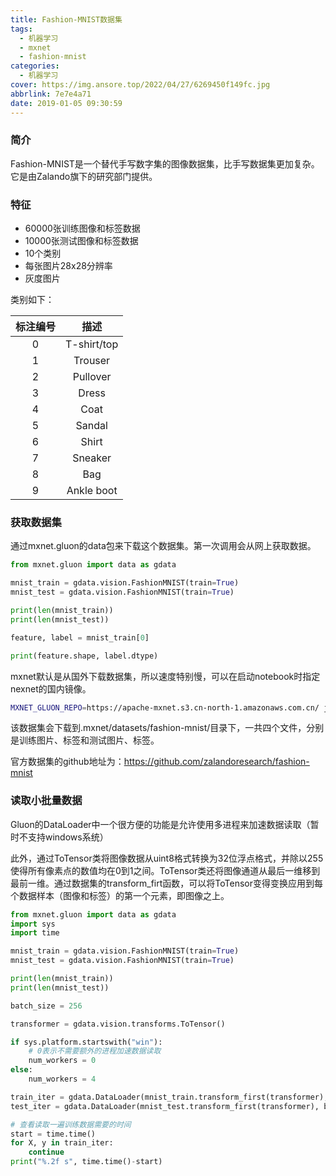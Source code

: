 ```yaml
---
title: Fashion-MNIST数据集
tags:
  - 机器学习
  - mxnet
  - fashion-mnist
categories:
  - 机器学习
cover: https://img.ansore.top/2022/04/27/6269450f149fc.jpg
abbrlink: 7e7e4a71
date: 2019-01-05 09:30:59
---
```


### 简介

Fashion-MNIST是一个替代手写数字集的图像数据集，比手写数据集更加复杂。它是由Zalando旗下的研究部门提供。

### 特征

- 60000张训练图像和标签数据
- 10000张测试图像和标签数据
- 10个类别
- 每张图片28x28分辨率
- 灰度图片

类别如下：

| 标注编号 |    描述     |
| :------: | :---------: |
|    0     | T-shirt/top |
|    1     |   Trouser   |
|    2     |  Pullover   |
|    3     |    Dress    |
|    4     |    Coat     |
|    5     |   Sandal    |
|    6     |    Shirt    |
|    7     |   Sneaker   |
|    8     |     Bag     |
|    9     | Ankle boot  |

### 获取数据集

通过mxnet.gluon的data包来下载这个数据集。第一次调用会从网上获取数据。

```python
from mxnet.gluon import data as gdata

mnist_train = gdata.vision.FashionMNIST(train=True)
mnist_test = gdata.vision.FashionMNIST(train=True)

print(len(mnist_train))
print(len(mnist_test))

feature, label = mnist_train[0]

print(feature.shape, label.dtype)
```

mxnet默认是从国外下载数据集，所以速度特别慢，可以在启动notebook时指定nexnet的国内镜像。

```sh
MXNET_GLUON_REPO=https://apache-mxnet.s3.cn-north-1.amazonaws.com.cn/ jupyter notebook
```

该数据集会下载到.mxnet/datasets/fashion-mnist/目录下，一共四个文件，分别是训练图片、标签和测试图片、标签。

官方数据集的github地址为：https://github.com/zalandoresearch/fashion-mnist

### 读取小批量数据

Gluon的DataLoader中一个很方便的功能是允许使用多进程来加速数据读取（暂时不支持windows系统）

此外，通过ToTensor类将图像数据从uint8格式转换为32位浮点格式，并除以255使得所有像素点的数值均在0到1之间。ToTensor类还将图像通道从最后一维移到最前一维。通过数据集的transform_firt函数，可以将ToTensor变得变换应用到每个数据样本（图像和标签）的第一个元素，即图像之上。

```python
from mxnet.gluon import data as gdata
import sys
import time

mnist_train = gdata.vision.FashionMNIST(train=True)
mnist_test = gdata.vision.FashionMNIST(train=True)

print(len(mnist_train))
print(len(mnist_test))

batch_size = 256

transformer = gdata.vision.transforms.ToTensor()

if sys.platform.startswith("win"):
    # 0表示不需要额外的进程加速数据读取
    num_workers = 0
else:
    num_workers = 4

train_iter = gdata.DataLoader(mnist_train.transform_first(transformer), batch_size, shuffle=True, num_workers=num_workers)
test_iter = gdata.DataLoader(mnist_test.transform_first(transformer), batch_size, shuffle=True, num_workers=num_workers)

# 查看读取一遍训练数据需要的时间
start = time.time()
for X, y in train_iter:
    continue
print("%.2f s", time.time()-start)

```

